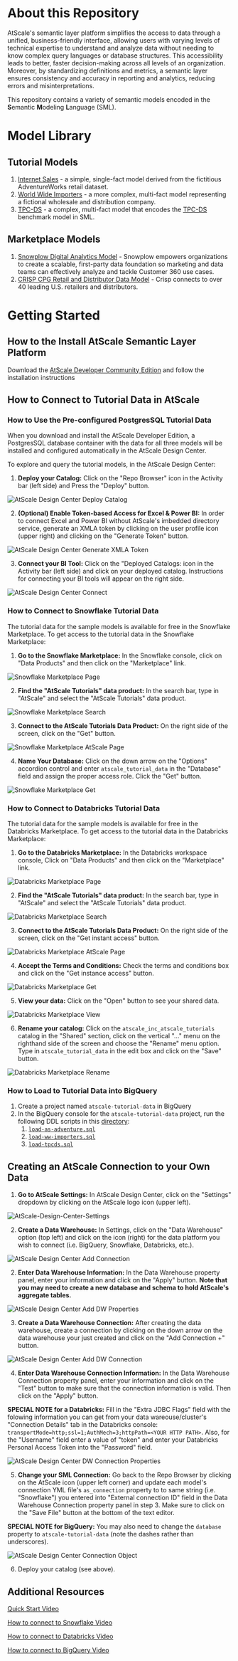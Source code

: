 # About this Repository
AtScale's semantic layer platform simplifies the access to data through a unified, business-friendly interface, allowing users with varying levels of technical expertise to understand and analyze data without needing to know complex query languages or database structures. This accessibility leads to better, faster decision-making across all levels of an organization. Moreover, by standardizing definitions and metrics, a semantic layer ensures consistency and accuracy in reporting and analytics, reducing errors and misinterpretations.

This repository contains a variety of semantic models encoded in the **S**emantic **M**odeling **L**anguage (SML).

# Model Library

## Tutorial Models
1. [Internet Sales](models/tutorials/internet-sales) - a simple, single-fact model derived from the fictitious AdventureWorks retail dataset.
2. [World Wide Importers](models/tutorials/world-wide-importers) - a more complex, multi-fact model representing a fictional wholesale and distribution company.
3. [TPC-DS](models/tutorials/tpc-ds) - a complex, multi-fact model that encodes the [TPC-DS](https://www.tpc.org/tpcds/) benchmark model in SML.

## Marketplace Models
1. [Snowplow Digital Analytics Model](https://github.com/AtScaleInc/sml-models-snowplow) - Snowplow empowers organizations to create a scalable, first-party data foundation so marketing and data teams can effectively analyze and tackle Customer 360 use cases.
2. [CRISP CPG Retail and Distributor Data Model](https://github.com/AtScaleInc/sml-models-crisp-cpg-retail) - Crisp connects to over 40 leading U.S. retailers and distributors.

# Getting Started

## How to the Install AtScale Semantic Layer Platform
Download the [AtScale Developer Community Edition](http://www.atscale.com/community) and follow the installation instructions

## How to Connect to Tutorial Data in AtScale
### How to Use the Pre-configured PostgresSQL Tutorial Data
When you download and install the AtScale Developer Edition, a PostgresSQL database container with the data for all three models will be installed and configured automatically in the AtScale Design Center. 

To explore and query the tutorial models, in the AtScale Design Center:

1. **Deploy your Catalog:** Click on the "Repo Browser" icon in the Activity bar (left side) and Press the "Deploy" button.

![AtScale Design Center Deploy Catalog](images/AtScale-Design-Center-Deploy-Catalog.png)

2. **(Optional) Enable Token-based Access for Excel & Power BI:** In order to connect Excel and Power BI without AtScale's imbedded directory service, generate an XMLA token by clicking on the user profile icon (upper right) and clicking on the "Generate Token" button.

![AtScale Design Center Generate XMLA Token](images/AtScale-Design-Center-Generate-XMLA-Token.png)

3. **Connect your BI Tool:** Click on the "Deployed Catalogs: icon in the Activity bar (left side) and click on your deployed catalog. Instructions for connecting your BI tools will appear on the right side.

![AtScale Design Center Connect](images/AtScale-Design-Center-Connect.png)

### How to Connect to Snowflake Tutorial Data
The tutorial data for the sample models is available for free in the Snowflake Marketplace. To get access to the tutorial data in the Snowflake Marketplace:

1. **Go to the Snowflake Marketplace:** In the Snowflake console, click on "Data Products" and then click on the "Marketplace" link.

![Snowflake Marketplace Page](images/Snowflake-Marketplace-Page.png)

2. **Find the "AtScale Tutorials" data product:** In the search bar, type in "AtScale" and select the "AtScale Tutorials" data product.

![Snowflake Marketplace Search](images/Snowflake-Marketplace-Search.png)

3. **Connect to the AtScale Tutorials Data Product:** On the right side of the screen, click on the "Get" button.

![Snowflake Marketplace AtScale Page](images/Snowflake-Marketplace-AtScale-Page.png)

4. **Name Your Database:** Click on the down arrow on the "Options" accordion control and enter `atscale_tutorial_data` in the "Database" field and assign the proper access role. Click the "Get" button.

![Snowflake Marketplace Get](images/Snowflake-Marketplace-Get.png)

### How to Connect to Databricks Tutorial Data
The tutorial data for the sample models is available for free in the Databricks Marketplace. To get access to the tutorial data in the Databricks Marketplace:

1. **Go to the Databricks Marketplace:** In the Databricks workspace console, Click on "Data Products" and then click on the "Marketplace" link.

![Databricks Marketplace Page](images/Databricks-Marketplace-Page.png)

2. **Find the "AtScale Tutorials" data product:** In the search bar, type in "AtScale" and select the "AtScale Tutorials" data product.

![Databricks Marketplace Search](images/Databricks-Marketplace-Search.png)

3. **Connect to the AtScale Tutorials Data Product:** On the right side of the screen, click on the "Get instant access" button.

![Databricks Marketplace AtScale Page](images/Databricks-Marketplace-AtScale-Page.png)

4. **Accept the Terms and Conditions:** Check the terms and conditions box and click on the "Get instance access" button.

![Databricks Marketplace Get](images/Databricks-Marketplace-Get.png)

5. **View your data:** Click on the "Open" button to see your shared data.

![Databricks Marketplace View](images/Databricks-Marketplace-View.png)

6. **Rename your catalog:** Click on the `atscale_inc_atscale_tutorials` catalog in the "Shared" section, click on the vertical "..." menu on the righthand side of the screen and choose the "Rename" menu option. Type in `atscale_tutorial_data` in the edit box and click on the "Save" button.

![Databricks Marketplace Rename](images/Databricks-Marketplace-Rename.png)

### How to Load to Tutorial Data into BigQuery

1. Create a project named `atscale-tutorial-data` in BigQuery
2. In the BigQuery console for the `atscale-tutorial-data` project, run the following DDL scripts in this [directory](data/loaders/bigquery):
	1. [`load-as-adventure.sql`](data/loaders/bigquery/load-as_adventure.sql)
	2. [`load-ww-importers.sql`](data/loaders/bigquery/load-ww-importers.sql)
	3. [`load-tpcds.sql`](data/loaders/bigquery/load-tpcds.sql)

## Creating an AtScale Connection to your Own Data

1. **Go to AtScale Settings:** In AtScale Design Center, click on the "Settings" dropdown by clicking on the AtScale logo icon (upper left).

![AtScale-Design-Center-Settings](images/AtScale-Design-Center-Settings.png)

2. **Create a Data Warehouse:** In Settings, click on the "Data Warehouse" option (top left) and click on the icon (right) for the data platform you wish to connect (i.e. BigQuery, Snowflake, Databricks, etc.).

![AtScale Design Center Add Connection](images/AtScale-Design-Center-Add-Snowflake.png)

2. **Enter Data Warehouse Information:** In the Data Warehouse property panel, enter your information and click on the "Apply" button. **Note that you may need to create a new database and schema to hold AtScale's aggregate tables.**

![AtScale Design Center Add DW Properties](images/AtScale-Design-Center-DW-Properties.png)

3. **Create a Data Warehouse Connection:** After creating the data warehouse, create a connection by clicking on the down arrow on the data warehouse your just created and click on the "Add Connection +" button.

![AtScale Design Center Add DW Connection](images/AtScale-Design-Center-DW-Connection.png)

4. **Enter Data Warehouse Connection Information:** In the Data Warehouse Connection property panel, enter your information and click on the "Test" button to make sure that the connection information is valid. Then click on the "Apply" button. 

**SPECIAL NOTE for a Databricks:** Fill in the "Extra JDBC Flags" field with the folowing information you can get from your data wareouse/cluster's "Connection Details" tab in the Databricks console: `transportMode=http;ssl=1;AuthMech=3;httpPath=<YOUR HTTP PATH>`. Also, for the "Username" field enter a value of "token" and enter your Databricks Personal Access Token into the "Password" field.  

![AtScale Design Center DW Connection Properties](images/AtScale-Design-Center-DW-Connection-Properties.png)

5. **Change your SML Connection:** Go back to the Repo Browser by clicking on the AtScale icon (upper left corner) and update each model's connection YML file's `as_connection` property to to same string (i.e. "Snowflake") you entered into "External connection ID" field in the Data Warehouse Connection property panel in step 3. Make sure to click on the "Save File" button at the bottom of the text editor.

**SPECIAL NOTE for BigQuery:** You may also need to change the `database` property to `atscale-tutorial-data` (note the dashes rather than underscores).

![AtScale Design Center Connection Object](images/AtScale-Design-Center-Connection-Object.png)

6. Deploy your catalog (see above).

## Additional Resources

[Quick Start Video](https://www.atscale.com/resource/quick-tour-community-edition)

[How to connect to Snowflake Video](https://www.atscale.com/resource/how-to-connect-to-snowflake)

[How to connect to Databricks Video](https://www.atscale.com/resource/how-to-connect-to-databricks)

[How to connect to BigQuery Video](https://www.atscale.com/resource/how-to-connect-to-google-bigquery)



